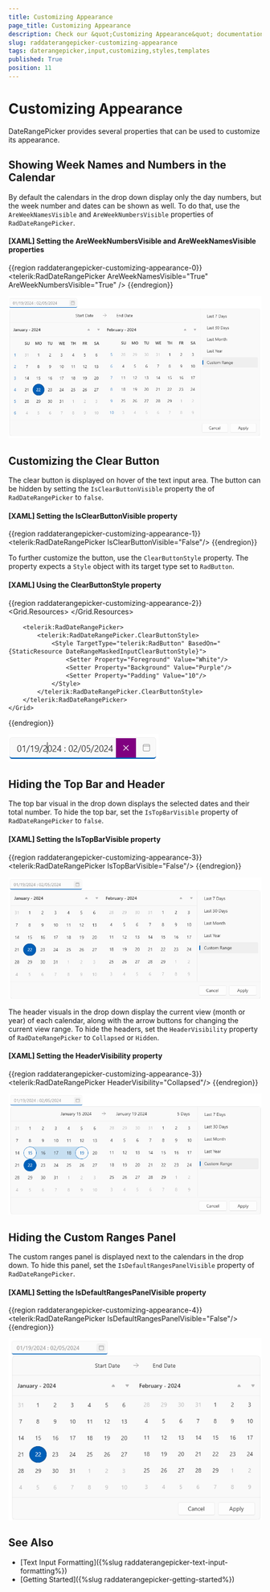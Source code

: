 ```yaml
---
title: Customizing Appearance
page_title: Customizing Appearance
description: Check our &quot;Customizing Appearance&quot; documentation article for the RadDateRangePicker WPF control.
slug: raddaterangepicker-customizing-appearance
tags: daterangepicker,input,customizing,styles,templates
published: True
position: 11
---
```


# Customizing Appearance

DateRangePicker provides several properties that can be used to customize its appearance.

## Showing Week Names and Numbers in the Calendar

By default the calendars in the drop down display only the day numbers, but the week number and dates can be shown as well. To do that, use the `AreWeekNamesVisible`  and `AreWeekNumbersVisible` properties of `RadDateRangePicker`.

#### __[XAML] Setting the AreWeekNumbersVisible and AreWeekNamesVisible properties__
{{region raddaterangepicker-customizing-appearance-0}}
	<telerik:RadDateRangePicker AreWeekNamesVisible="True" AreWeekNumbersVisible="True" />
{{endregion}}

![Picture showing the week names and numbers of WPF RadDateRangePicker](images/raddaterangepicker-customizing-appearance-0.png)

## Customizing the Clear Button

The clear button is displayed on hover of the text input area. The button can be hidden by setting the `IsClearButtonVisible` property the of `RadDateRangePicker` to `false`.

#### __[XAML] Setting the IsClearButtonVisible property__
{{region raddaterangepicker-customizing-appearance-1}}
	<telerik:RadDateRangePicker IsClearButtonVisible="False"/>
{{endregion}}

To further customize the button, use the `ClearButtonStyle` property. The property expects a `Style` object with its target type set to `RadButton`.

#### __[XAML] Using the ClearButtonStyle property__
{{region raddaterangepicker-customizing-appearance-2}}
	<Grid>
		<!-- if you use the NoXaml dlls and the Implicit Styles theming mechanism you don't need this ResourceDictionary -->
		<Grid.Resources>
			<ResourceDictionary Source="/Telerik.Windows.Controls.Input;component/Themes/GenericWindows11.xaml"/>
		</Grid.Resources>
		
		<telerik:RadDateRangePicker>
			<telerik:RadDateRangePicker.ClearButtonStyle>
				<Style TargetType="telerik:RadButton" BasedOn="{StaticResource DateRangeMaskedInputClearButtonStyle}">
					<Setter Property="Foreground" Value="White"/>
					<Setter Property="Background" Value="Purple"/>
					<Setter Property="Padding" Value="10"/>
				</Style>
			</telerik:RadDateRangePicker.ClearButtonStyle>
		</telerik:RadDateRangePicker>
	</Grid>
{{endregion}}

![Picture showing customized clear button style of WPF RadDateRangePicker](images/raddaterangepicker-customizing-appearance-1.png)

## Hiding the Top Bar and Header

The top bar visual in the drop down displays the selected dates and their total number. To hide the top bar, set the `IsTopBarVisible` property of `RadDateRangePicker` to `false`.

#### __[XAML] Setting the IsTopBarVisible property__
{{region raddaterangepicker-customizing-appearance-3}}	
	<telerik:RadDateRangePicker IsTopBarVisible="False"/>
{{endregion}}

![Picture showing WPF RadDateRangePicker without its top bar](images/raddaterangepicker-customizing-appearance-2.png)

The header visuals in the drop down display the current view (month or year) of each calendar, along with the arrow buttons for changing the current view range. To hide the headers, set the `HeaderVisibility` property of `RadDateRangePicker` to `Collapsed` or `Hidden`.

#### __[XAML] Setting the HeaderVisibility property__
{{region raddaterangepicker-customizing-appearance-3}}	
	<telerik:RadDateRangePicker HeaderVisibility="Collapsed"/>
{{endregion}}

![Picture showing WPF RadDateRangePicker without its calendar headers](images/raddaterangepicker-customizing-appearance-3.png)

## Hiding the Custom Ranges Panel

The custom ranges panel is displayed next to the calendars in the drop down. To hide this panel, set the `IsDefaultRangesPanelVisible` property of `RadDateRangePicker`.

#### __[XAML] Setting the IsDefaultRangesPanelVisible property__
{{region raddaterangepicker-customizing-appearance-4}}	
	<telerik:RadDateRangePicker IsDefaultRangesPanelVisible="False"/>
{{endregion}}

![Picture showing WPF RadDateRangePicker without its custom ranges panel](images/raddaterangepicker-customizing-appearance-4.png)

## See Also  
* [Text Input Formatting]({%slug raddaterangepicker-text-input-formatting%})
* [Getting Started]({%slug raddaterangepicker-getting-started%})